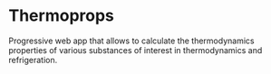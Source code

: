 # Thermoprops

Progressive web app that allows to calculate the thermodynamics properties of various substances of interest in thermodynamics and refrigeration.
